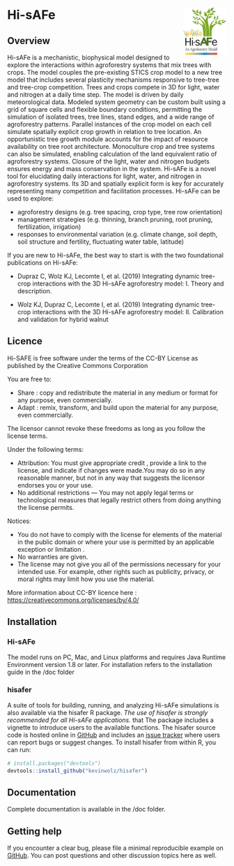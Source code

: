 
<!-- README.md is generated from README.Rmd. Please edit that file -->
Hi-sAFe <img src="doc/Hi-sAFe_Logo_Small.png" align="right" />
==============================================================

Overview
--------

Hi-sAFe is a mechanistic, biophysical model designed to explore the interactions within agroforestry systems that mix trees with crops. The model couples the pre-existing STICS crop model to a new tree model that includes several plasticity mechanisms responsive to tree-tree and tree-crop competition. Trees and crops compete in 3D for light, water and nitrogen at a daily time step. The model is driven by daily meteorological data. Modeled system geometry can be custom built using a grid of square cells and flexible boundary conditions, permitting the simulation of isolated trees, tree lines, stand edges, and a wide range of agroforestry patterns. Parallel instances of the crop model on each cell simulate spatially explicit crop growth in relation to tree location. An opportunistic tree growth module accounts for the impact of resource availability on tree root architecture. Monoculture crop and tree systems can also be simulated, enabling calculation of the land equivalent ratio of agroforestry systems. Closure of the light, water and nitrogen budgets ensures energy and mass conservation in the system. Hi-sAFe is a novel tool for elucidating daily interactions for light, water, and nitrogen in agroforestry systems. Its 3D and spatially explicit form is key for accurately representing many competition and facilitation processes. Hi-sAFe can be used to explore:

-   agroforestry designs (e.g. tree spacing, crop type, tree row orientation)
-   management strategies (e.g. thinning, branch pruning, root pruning, fertilization, irrigation)
-   responses to environmental variation (e.g. climate change, soil depth, soil structure and fertility, fluctuating water table, latitude)

If you are new to Hi-sAFe, the best way to start is with the two foundational publications on Hi-sAFe:

-   Dupraz C, Wolz KJ, Lecomte I, et al. (2019) Integrating dynamic tree-crop interactions with the 3D Hi-sAFe agroforestry model: I. Theory and description.

-   Wolz KJ, Dupraz C, Lecomte I, et al. (2019) Integrating dynamic tree-crop interactions with the 3D Hi-sAFe agroforestry model: II. Calibration and validation for hybrid walnut

Licence
-------
Hi-SAFE is free software under the terms of the CC-BY License as published by the Creative Commons Corporation
 
You are free to:
-   Share : copy and redistribute the material in any medium or format for any purpose, even commercially.
-   Adapt : remix, transform, and build upon the material for any purpose, even commercially.
  
The licensor cannot revoke these freedoms as long as you follow the license terms.
 
Under the following terms:
-   Attribution: You must give appropriate credit , provide a link to the license, and indicate if changes were made.You may do so in any reasonable manner, but not in any way that suggests the licensor endorses you or your use.
-   No additional restrictions — You may not apply legal terms or technological measures that legally restrict others from doing anything the license permits.
                
Notices:
-   You do not have to comply with the license for elements of the material in the public domain or where your use is permitted by an applicable exception or limitation .
-   No warranties are given. 
-   The license may not give you all of the permissions necessary for your intended use. For example, other rights such as publicity, privacy, or moral rights may limit how you use the material.

More information about CC-BY licence here : https://creativecommons.org/licenses/by/4.0/

Installation
------------

### Hi-sAFe

The model runs on PC, Mac, and Linux platforms and requires Java Runtime Environment version 1.8 or later.
For installation refers to the installation guide in the /doc folder

### hisafer

A suite of tools for building, running, and analyzing Hi-sAFe simulations is also available via the hisafer R package. *The use of hisafer is strongly recommended for all Hi-sAFe applications.* that The package includes a vignette to introduce users to the available functions. The hisafer source code is hosted online in [GitHub](https://github.com/kevinwolz/hisafer) and includes an [issue tracker](https://github.com/kevinwolz/hisafer/issues) where users can report bugs or suggest changes. To install hisafer from within R, you can run:

``` r
# install.packages("devtools")
devtools::install_github("kevinwolz/hisafer")
```


Documentation
-------------

Complete documentation is available in the /doc folder.


Getting help
------------

If you encounter a clear bug, please file a minimal reproducible example on [GitHub](https://github.com/hisafe/hisafe/issues). You can post questions and other discussion topics here as well.
